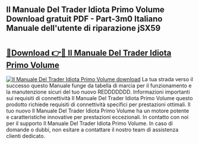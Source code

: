 ## Il Manuale Del Trader Idiota Primo Volume Download gratuit PDF - Part-3m0 Italiano Manuale dell'utente di riparazione jSX59

# <h2><a href="http://dfggju.blite.top/?on=Il+Manuale+Del+Trader+Idiota+Primo+Volume">🔗Download 👉🔴 Il Manuale Del Trader Idiota Primo Volume</a></h2>

[![Il Manuale Del Trader Idiota Primo Volume download](https://i.imgur.com/lujVjoI.png)](http://dfggju.blite.top/?on=Il+Manuale+Del+Trader+Idiota+Primo+Volume)
La tua strada verso il successo questo Manuale funge da tabella di marcia per il funzionamento e la manutenzione sicuri del tuo nuovo REDDDDDDD. Informazioni importanti sui requisiti di connettività Il Manuale Del Trader Idiota Primo Volume questo prodotto richiede requisiti di connettività specifici per prestazioni ottimali. Il tuo nuovo Il Manuale Del Trader Idiota Primo Volume ha un motore potente e caratteristiche innovative per prestazioni eccezionali. In contatto con noi per il supporto Il Manuale Del Trader Idiota Primo Volume. In caso di domande o dubbi, non esitare a contattare il nostro team di assistenza clienti dedicato.
